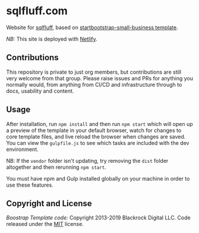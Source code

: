 # sqlfluff.com

Website for [sqlfluff](http://www.sqlfluff.com/), based on [startbootstrap-small-business template](https://github.com/BlackrockDigital/startbootstrap-small-business).

*NB:* This site is deployed with [Netlify](https://www.netlify.com/).

## Contributions

This repository is private to just org members, but contributions are still very welcome
from that group. Please raise issues and PRs for anything you normally would, from anything
from CI/CD and infrastructure through to docs, usability and content.

## Usage

After installation, run `npm install` and then run `npm start` which will open up a preview of the template in your default browser, watch for changes to core template files, and live reload the browser when changes are saved. You can view the `gulpfile.js` to see which tasks are included with the dev environment.

NB: If the `vendor` folder isn't updating, try removing the `dist` folder altogether and then rerunning `npm start`.

You must have npm and Gulp installed globally on your machine in order to use these features.

## Copyright and License

*Boostrap Template code:* Copyright 2013-2019 Blackrock Digital LLC. Code released
under the [MIT](https://github.com/BlackrockDigital/startbootstrap-small-business/blob/gh-pages/LICENSE) license.
